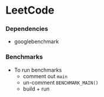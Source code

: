 

# LeetCode

### Dependencies
- googlebenchmark

### Benchmarks
- To run benchmarks
  - comment out `main`
  - un-comment `BENCHMARK_MAIN()`
  - build + run

